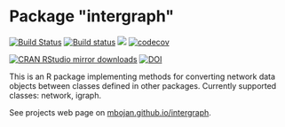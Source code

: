 # Package "intergraph"

[![Build Status](https://travis-ci.org/mbojan/intergraph.png?branch=master)](https://travis-ci.org/mbojan/intergraph)
[![Build status](https://ci.appveyor.com/api/projects/status/mx7293nfa660lecy?svg=true)](https://ci.appveyor.com/project/mbojan/intergraph)
[![](http://www.r-pkg.org/badges/version/intergraph)](http://www.r-pkg.org/pkg/intergraph)
[![codecov](https://codecov.io/gh/mbojan/intergraph/branch/master/graph/badge.svg)](https://codecov.io/gh/mbojan/intergraph)

[![CRAN RStudio mirror downloads](http://cranlogs.r-pkg.org/badges/intergraph)](http://www.r-pkg.org/pkg/intergraph)
[![DOI](https://zenodo.org/badge/doi/10.5281/zenodo.19148.svg)](http://dx.doi.org/10.5281/zenodo.19148)

This is an R package implementing methods for converting network data objects
between classes defined in other packages. Currently supported classes:
network, igraph.

See projects web page on [mbojan.github.io/intergraph](http://mbojan.github.io/intergraph).
